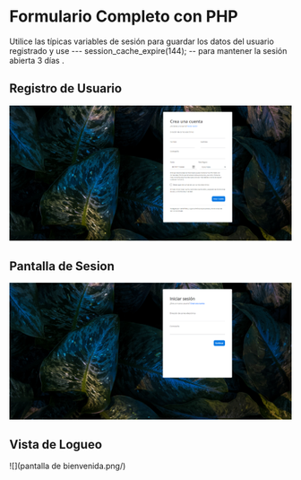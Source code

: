 # Formulario Completo con PHP

Utilice las típicas variables de sesión para guardar los datos del usuario registrado y use --- session_cache_expire(144); -- para mantener la sesión abierta 3 días .

## Registro de Usuario

![](registro.png/)


## Pantalla de Sesion

![](sesion.png/)


## Vista de Logueo

![](pantalla de bienvenida.png/)
